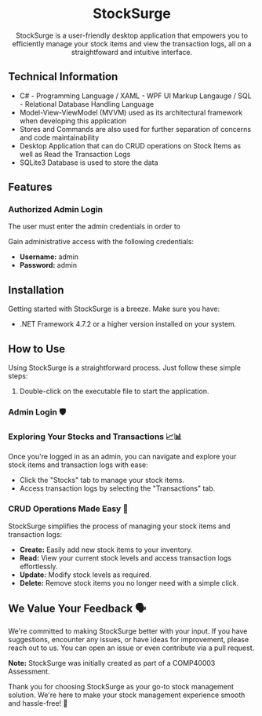 <h1 align="center">StockSurge</h1>

<p align="center">StockSurge is a user-friendly desktop application that empowers you to efficiently manage your stock items and view the transaction logs, all on a straightfoward and intuitive interface.</p>

## Technical Information

- C# - Programming Language / XAML - WPF UI Markup Langauge / SQL - Relational Database Handling Language
- Model-View-ViewModel (MVVM) used as its architectural framework when developing this application
- Stores and Commands are also used for further separation of concerns and code maintainability
- Desktop Application that can do CRUD operations on Stock Items as well as Read the Transaction Logs
- SQLite3 Database is used to store the data

## Features

### Authorized Admin Login

The user must enter the admin credentials in order to 

Gain administrative access with the following credentials:

- **Username:** admin
- **Password:** admin

## Installation

Getting started with StockSurge is a breeze. Make sure you have:

- .NET Framework 4.7.2 or a higher version installed on your system.

## How to Use

Using StockSurge is a straightforward process. Just follow these simple steps:

1. Double-click on the executable file to start the application.

### Admin Login 🛡️



### Exploring Your Stocks and Transactions 📈📊

Once you're logged in as an admin, you can navigate and explore your stock items and transaction logs with ease:

- Click the "Stocks" tab to manage your stock items.
- Access transaction logs by selecting the "Transactions" tab.

### CRUD Operations Made Easy 🧰

StockSurge simplifies the process of managing your stock items and transaction logs:

- **Create:** Easily add new stock items to your inventory.
- **Read:** View your current stock levels and access transaction logs effortlessly.
- **Update:** Modify stock levels as required.
- **Delete:** Remove stock items you no longer need with a simple click.

## We Value Your Feedback 🗣️

We're committed to making StockSurge better with your input. If you have suggestions, encounter any issues, or have ideas for improvement, please reach out to us. You can open an issue or even contribute via a pull request.

**Note:** StockSurge was initially created as part of a COMP40003 Assessment.

Thank you for choosing StockSurge as your go-to stock management solution. We're here to make your stock management experience smooth and hassle-free! 🙌
